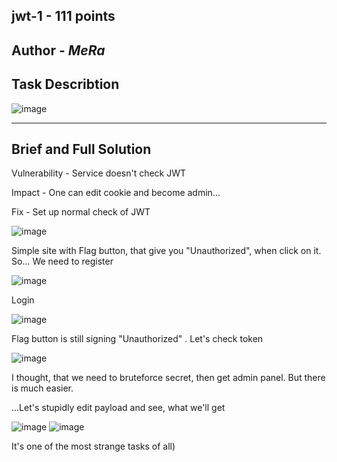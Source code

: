 jwt-1 - 111 points
---
Author - _MeRa_
---
Task Describtion
---

![image](https://github.com/user-attachments/assets/c4e292e4-8307-49ea-8dda-1e629fe1cf6c)

---
Brief and Full Solution
---

Vulnerability - Service doesn't check JWT

Impact - One can edit cookie and become admin...

Fix - Set up normal check of JWT

![image](https://github.com/user-attachments/assets/2985c6ea-3d1a-414a-83b5-b2bbde35146d)

Simple site with Flag button, that give you "Unauthorized", when click on it. So... We need to register

![image](https://github.com/user-attachments/assets/b1116dac-11c0-43b7-9bf6-5714aa293b33)

Login

![image](https://github.com/user-attachments/assets/9c2ba19e-b134-4bb8-978a-b69903ba991b)

Flag button is still signing "Unauthorized" . Let's check token

![image](https://github.com/user-attachments/assets/37d7eeba-3f10-49d2-8ebd-21c08c57d07a)

I thought, that we need to bruteforce secret, then get admin panel. But there is much easier.

...Let's stupidly edit payload and see, what we'll get

![image](https://github.com/user-attachments/assets/26b2ffc2-3a3b-41a5-a1b5-433f87b59ed0)
![image](https://github.com/user-attachments/assets/2e552e3a-7a34-4934-822f-1cdb8dadcab7)

It's one of the most strange tasks of all)




